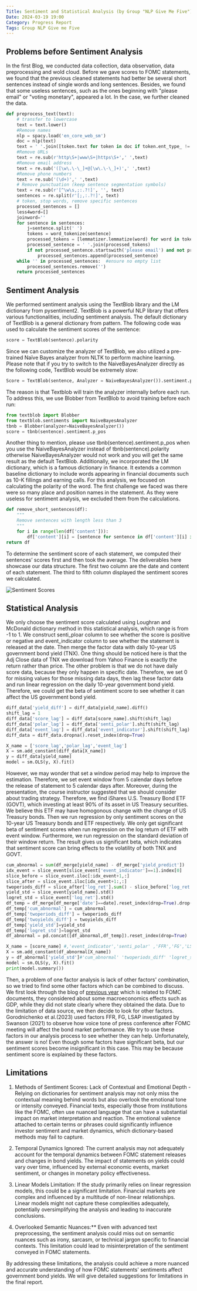 ```yaml
---
Title: Sentiment and Statistical Analysis (by Group "NLP Give Me Five")
Date: 2024-03-19 19:00 
Category: Progress Report
Tags: Group NLP Give me Five
---
```



## Problems before Sentiment Analysis
In the first Blog, we conducted data collection, data observation, data preprocessing and wold cloud. Before we gave scores to FOMC statements, we found that the previous cleaned statements had better be several short sentences instead of single words and long sentences. Besides, we found that some useless sentences, such as the ones beginning with "please email" or "voting monetary", appeared a lot. In the case, we further cleaned the data.
```python
def preprocess_text(text):
    # transfer to lowercase
    text = text.lower()
    #Remove names
    nlp = spacy.load('en_core_web_sm')
    doc = nlp(text)
    text = ' '.join([token.text for token in doc if token.ent_type_ != 'PERSON'])
    #Remove URLs
    text = re.sub(r'http\S+|www\S+|https\S+',' ',text)
    #Remove email address
    text = re.sub('([\w\.\-\_]+@[\w\.\-\_]+)',' ',text)
    #Remove phone numbers
    text = re.sub('(\d+)',' ',text)
    # Remove punctuation (keep sentence segmentation symbols)
    text = re.sub(r'[^\w\s,;:.?!]', '', text)
    sentences = re.split(r'[;,:.?!]', text)
    # token, stop words, remove specific sentences
    processed_sentences = []
    less4word=[]
    joinword=''
    for sentence in sentences:
        j=sentence.split(' ')
        tokens = word_tokenize(sentence)
        processed_tokens = [lemmatizer.lemmatize(word) for word in tokens if word not in stop_words]
        processed_sentence = ' '.join(processed_tokens)
        if not processed_sentence.startswith('please email') and not processed_sentence.startswith('voting monetary'):  # remove specific sentences
            processed_sentences.append(processed_sentence)
    while '' in processed_sentences:  #ensure no empty list
        processed_sentences.remove('')  
    return processed_sentences
```

## Sentiment Analysis
We performed sentiment analysis using the TextBlob library and the LM dictionary from pysentiment2. TextBlob is a powerful NLP library that offers various functionalities, including sentiment analysis. The default dictionary of TextBlob is a general dictionary from pattern. The following code was used to calculate the sentiment scores of the sentence:
```python
score = TextBlob(sentence).polarity
```
Since we can customize the analyzer of TextBlob, we also utilized a pre-trained Naïve Bayes analyzer from NLTK to perform machine learning. 
Please note that if you try to switch to the NaiveBayesAnalyzer directly as the following code, TextBlob would be extremely slow:

```python
Score = TextBlob(sentence, Analyzer = NaiveBayesAnalyzer()).sentiment.p_pos
```

The reason is that Textblob will train the analyzer internally before each run. To address this, we use Blobber from TextBlob to avoid training before each run:
```python
from textblob import Blobber
from textblob.sentiments import NaiveBayesAnalyzer
tbnb = Blobber(analyzer=NaiveBayesAnalyzer())
score = tbnb(sentence).sentiment.p_pos
```

Another thing to mention, please use tbnb(sentence).sentiment.p_pos when you use the NaiveBayesAnalyzer instead of tbnb(sentence).polarity otherwise NaiveBayesAnalyzer would not work and you will get the same result as the default TextBlob. 
Additionally, we incorporated the LM dictionary, which is a famous dictionary in finance. It extends a common baseline dictionary to include words appearing in financial documents such as 10-K fillings and earning calls. For this analysis, we focused on calculating the polarity of the word. The first challenge we faced was there were so many place and position names in the statement. As they were useless for sentiment analysis, we excluded them from the calculations. 

```python
def remove_short_sentences(df):
    """
    Remove sentences with length less than 3
    """
    for i in range(len(df['content'])):
        df['content'][i] = [sentence for sentence in df['content'][i] if len(nltk.word_tokenize(sentence)) > 3]
return df
```

To determine the sentiment score of each statement, we computed their sentences’ scores first and then took the average. The deliverables here showcase our data structure. The first two column are the date and content of each statement. The third to fifth column displayed the sentiment scores we calculated.

![Sentiment Scores]({static}/images/NLPGiveMeFive_02_image-sentiment_scores.png)

## Statistical Analysis
We only choose the sentiment score calculated using Loughran and McDonald dictionary method in this statistical analysis, which range is from -1 to 1. 
We construct senti_ploar column to see whether the score is positive or negative and event_indicator column to see whether the statement is released at the date. Then merge the factor data with daily 10-year US government bond yield (TNX). One thing should be noticed here is that the Adj Close data of TNX we download from Yahoo Finance is exactly the return rather than price. The other problem is that we do not have daily score data, because they only happen in specific date. Therefore, we set 0 for missing values for those missing data days, then lag these factor data and run linear regression on the daily 10-year government bond yield. Therefore, we could get the beta of sentiment score to see whether it can affect the US government bond yield.

```python
diff_data['yield_diff'] = diff_data[yield_name].diff()
shift_lag = 1
diff_data['score_lag'] = diff_data[score_name].shift(shift_lag)
diff_data['polar_lag'] = diff_data['senti_polar'].shift(shift_lag)
diff_data['event_lag'] = diff_data['event_indicator'].shift(shift_lag)
diff_data = diff_data.dropna().reset_index(drop=True)

X_name = ['score_lag','polar_lag','event_lag']
X = sm.add_constant(diff_data[X_name])
y = diff_data[yield_name]
model = sm.OLS(y, X).fit()
```

However, we may wonder that set a window period may help to improve the estimation. Therefore, we set event window from 5 calendar days before the release of statement to 5 calendar days after. 
Moreover, during the presentation, the course instructor suggested that we should consider about trading strategy. Therefore, we find iShares U.S. Treasury Bond ETF (GOVT), which investing at least 90% of its asset in US Treasury securities. We believe this ETF may have homogonous change with the change of US Treasury bonds. Then we run regression by only sentiment scores on the 10-year US Treasury bonds and ETF respectively. We only get significant beta of sentiment scores when run regression on the log return of ETF with event window. Furthermore,  we run regression on the standard deviation of their window return. The result gives us significant beta, which indicates that sentiment score can bring effects to the volatility of both TNX and GOVT.

```python
cum_abnormal = sum(df_merge[yield_name] - df_merge['yield_predict'])
idx_event = slice_event[slice_event['event_indicator']==1].index[0]
slice_before = slice_event.iloc[:idx_event+1,:]
slice_after = slice_event.iloc[idx_event+1:,:]
twoperiods_diff = slice_after['log_ret'].sum() - slice_before['log_ret'].sum() # difference of log ret of ETF on two periods
yield_std = slice_event[yield_name].std()
logret_std = slice_event['log_ret'].std()
df_temp = df_merge[df_merge['date']==date].reset_index(drop=True).drop([yield_name,'yield_predict'],axis=1)
df_temp['cum_abnormal'] = cum_abnormal
df_temp['twoperiods_diff'] = twoperiods_diff
df_temp['twoyields_diff'] = twoyields_diff
df_temp['yield_std']=yield_std
df_temp['logret_std']=logret_std
df_abnormal = pd.concat([df_abnormal,df_temp]).reset_index(drop=True)

X_name = [score_name] #,'event_indicator','senti_polar' ,'FFR','FG','LSAP'
X = sm.add_constant(df_abnormal[X_name]) 
y = df_abnormal['yield_std']#'cum_abnormal' 'twoperiods_diff' 'logret_std'
model = sm.OLS(y, X).fit()
print(model.summary())
```

Then, a problem of one factor analysis is lack of other factors' combination, so we tried to find some other factors which can be combined to discuss. We first look through the blog of [previous year](https://buehlmaier.github.io/MFIN7036-student-blog-2022-02/forecasting-interest-rate-trends-based-on-fomc-speeches-group-professional-team.html) which is related to FOMC documents, they considered about some macroeconomics effects such as GDP, while they did not state clearly where they obtained the data. Due to the limitation of data source, we then decide to look for other factors. 
Gorodnichenko et al.(2023) used factors FFR, FG, LSAP investigated by Swanson (2021) to observe how voice tone of press conference after FOMC meeting will affect the bond market performance. We try to use these factors in our analysis process to see whether they can help. Unfortunately, the answer is no! Even though some factors have significant beta, but our sentiment scores become insignificant in this case. This may be because sentiment score is explained by these factors. 

## Limitations
1. Methods of Sentiment Scores: Lack of Contextual and Emotional Depth - Relying on dictionaries for sentiment analysis may not only miss the contextual meaning behind words but also overlook the emotional tone or intensity conveyed. Financial texts, especially those from institutions like the FOMC, often use nuanced language that can have a substantial impact on market interpretation and reaction.  The emotional valence attached to certain terms or phrases could significantly influence investor sentiment and market dynamics, which dictionary-based methods may fail to capture.

2. Temporal Dynamics Ignored: The current analysis may not adequately account for the temporal dynamics between FOMC statement releases and changes in bond yields. The impact of statements on yields could vary over time, influenced by external economic events, market sentiment, or changes in monetary policy effectiveness.

3. Linear Models Limitation: If the study primarily relies on linear regression models, this could be a significant limitation. Financial markets are complex and influenced by a multitude of non-linear relationships. Linear models might not capture these complexities adequately, potentially oversimplifying the analysis and leading to inaccurate conclusions.

4. Overlooked Semantic Nuances:** Even with advanced text preprocessing, the sentiment analysis could miss out on semantic nuances such as irony, sarcasm, or technical jargon specific to financial contexts. This limitation could lead to misinterpretation of the sentiment conveyed in FOMC statements.

By addressing these limitations, the analysis could achieve a more nuanced and accurate understanding of how FOMC statements' sentiments affect government bond yields. We will give detailed suggestions for limitations in the final report. 
